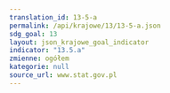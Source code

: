 ```yaml
---
translation_id: 13-5-a
permalink: /api/krajowe/13/13-5-a.json
sdg_goal: 13
layout: json_krajowe_goal_indicator
indicator: "13.5.a"
zmienne: ogółem
kategorie: null
source_url: www.stat.gov.pl
---
```

